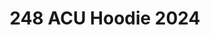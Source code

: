 ---
title: 248 ACU Hoodie 2024
permalink: /hoodie/
redirect_from: 
  - /hoodies/
redirect_to: https://square.link/u/XyevDdPl
---